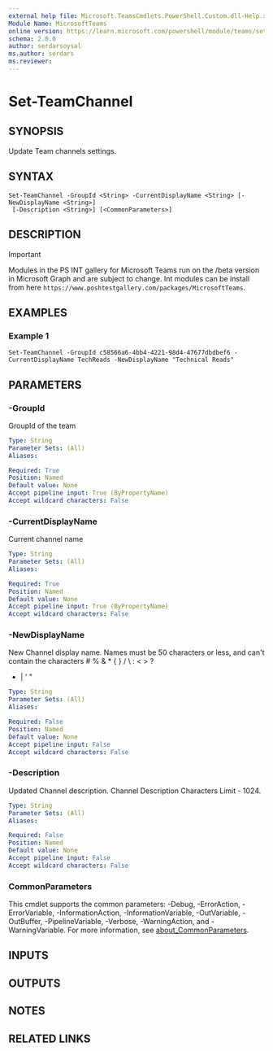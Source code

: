```yaml
---
external help file: Microsoft.TeamsCmdlets.PowerShell.Custom.dll-Help.xml
Module Name: MicrosoftTeams
online version: https://learn.microsoft.com/powershell/module/teams/set-teamchannel
schema: 2.0.0
author: serdarsoysal
ms.author: serdars
ms.reviewer:
---
```


# Set-TeamChannel

## SYNOPSIS

Update Team channels settings.

## SYNTAX

```
Set-TeamChannel -GroupId <String> -CurrentDisplayName <String> [-NewDisplayName <String>]
 [-Description <String>] [<CommonParameters>]
```

## DESCRIPTION

> [!IMPORTANT]
> Modules in the PS INT gallery for Microsoft Teams run on the /beta version in Microsoft Graph and are subject to change. Int modules can be install from here `https://www.poshtestgallery.com/packages/MicrosoftTeams`.

## EXAMPLES

### Example 1
```
Set-TeamChannel -GroupId c58566a6-4bb4-4221-98d4-47677dbdbef6 -CurrentDisplayName TechReads -NewDisplayName "Technical Reads"
```

## PARAMETERS

### -GroupId
GroupId of the team

```yaml
Type: String
Parameter Sets: (All)
Aliases:

Required: True
Position: Named
Default value: None
Accept pipeline input: True (ByPropertyName)
Accept wildcard characters: False
```

### -CurrentDisplayName
Current channel name

```yaml
Type: String
Parameter Sets: (All)
Aliases:

Required: True
Position: Named
Default value: None
Accept pipeline input: True (ByPropertyName)
Accept wildcard characters: False
```

### -NewDisplayName
New Channel display name.
Names must be 50 characters or less, and can't contain the characters # % & * { } / \ : \< \> ?
+ | ' "

```yaml
Type: String
Parameter Sets: (All)
Aliases:

Required: False
Position: Named
Default value: None
Accept pipeline input: False
Accept wildcard characters: False
```

### -Description
Updated Channel description.
Channel Description Characters Limit - 1024.

```yaml
Type: String
Parameter Sets: (All)
Aliases:

Required: False
Position: Named
Default value: None
Accept pipeline input: False
Accept wildcard characters: False
```

### CommonParameters
This cmdlet supports the common parameters: -Debug, -ErrorAction, -ErrorVariable, -InformationAction, -InformationVariable, -OutVariable, -OutBuffer, -PipelineVariable, -Verbose, -WarningAction, and -WarningVariable. For more information, see [about_CommonParameters](https://go.microsoft.com/fwlink/?LinkID=113216).

## INPUTS

## OUTPUTS

## NOTES

## RELATED LINKS
